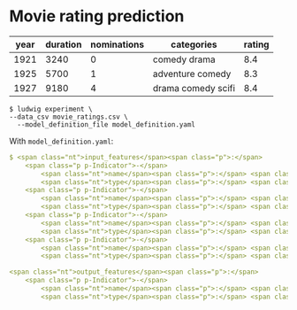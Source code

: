 # Movie rating prediction

<table>

<thead>

<tr>

<th>year</th>

<th>duration</th>

<th>nominations</th>

<th>categories</th>

<th>rating</th>

</tr>

</thead>

<tbody>

<tr>

<td>1921</td>

<td>3240</td>

<td>0</td>

<td>comedy drama</td>

<td>8.4</td>

</tr>

<tr>

<td>1925</td>

<td>5700</td>

<td>1</td>

<td>adventure comedy</td>

<td>8.3</td>

</tr>

<tr>

<td>1927</td>

<td>9180</td>

<td>4</td>

<td>drama comedy scifi</td>

<td>8.4</td>

</tr>

</tbody>

</table>

```
$ ludwig experiment \
--data_csv movie_ratings.csv \
  --model_definition_file model_definition.yaml
```

</div>

With `model_definition.yaml`:

```yaml
$ <span class="nt">input_features</span><span class="p">:</span>
    <span class="p p-Indicator">-</span>
        <span class="nt">name</span><span class="p">:</span> <span class="l l-Scalar l-Scalar-Plain">year</span>
        <span class="nt">type</span><span class="p">:</span> <span class="l l-Scalar l-Scalar-Plain">numerical</span>
    <span class="p p-Indicator">-</span>
        <span class="nt">name</span><span class="p">:</span> <span class="l l-Scalar l-Scalar-Plain">duration</span>
        <span class="nt">type</span><span class="p">:</span> <span class="l l-Scalar l-Scalar-Plain">numerical</span>
    <span class="p p-Indicator">-</span>
        <span class="nt">name</span><span class="p">:</span> <span class="l l-Scalar l-Scalar-Plain">nominations</span>
        <span class="nt">type</span><span class="p">:</span> <span class="l l-Scalar l-Scalar-Plain">numerical</span>
    <span class="p p-Indicator">-</span>
        <span class="nt">name</span><span class="p">:</span> <span class="l l-Scalar l-Scalar-Plain">categories</span>
        <span class="nt">type</span><span class="p">:</span> <span class="l l-Scalar l-Scalar-Plain">set</span>

<span class="nt">output_features</span><span class="p">:</span>
    <span class="p p-Indicator">-</span>
        <span class="nt">name</span><span class="p">:</span> <span class="l l-Scalar l-Scalar-Plain">rating</span>
        <span class="nt">type</span><span class="p">:</span> <span class="l l-Scalar l-Scalar-Plain">numerical</span>
```

</div>
